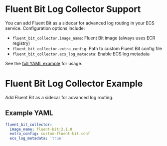 # Fluent Bit Log Collector Support

You can add Fluent Bit as a sidecar for advanced log routing in your ECS service. Configuration options include:

- `fluent_bit_collector.image_name`: Fluent Bit image (always uses ECR registry)
- `fluent_bit_collector.extra_config`: Path to custom Fluent Bit config file
- `fluent_bit_collector.ecs_log_metadata`: Enable ECS log metadata

See the [full YAML example](../README.md#complete-yaml-configuration-example) for usage.

# Fluent Bit Log Collector Example

Add Fluent Bit as a sidecar for advanced log routing.

## Example YAML

```yaml
fluent_bit_collector:
  image_name: fluent-bit:2.1.0
  extra_config: custom-fluent-bit.conf
  ecs_log_metadata: 'true'
```
